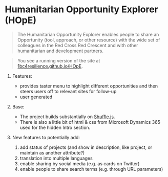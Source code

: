 # Humanitarian Opportunity Explorer (HOpE)
>The Humanitarian Opportunity Explorer enables people to share an Opportunity (tool, approach, or other resource) with the wide set of colleagues in the Red Cross Red Crescent and with other humanitarian and development partners.

>You see a running version of the site at [1bc4resilience.github.io/HOpE](https://1bc4resilience.github.io/HOpE/).

1. Features:
   + provides taster menu to highlight different opportunities and then steers users off to relevant sites for follow-up
   + user generated

1. Base:
   + The project builds substantially on [Shuffle.js](https://vestride.github.io/Shuffle).
   + There is also a little bit of html & css from Microsoft Dynamics 365 used for the hidden Intro section.

1. New features to potentially add:
   1. add status of projects (and show in description, like project, or maintain as another attribute?)
   1. translation into multiple languages
   1. enable sharing by social media (e.g. as cards on Twitter)
   1. enable people to share search terms (e.g. through URL parameters)


